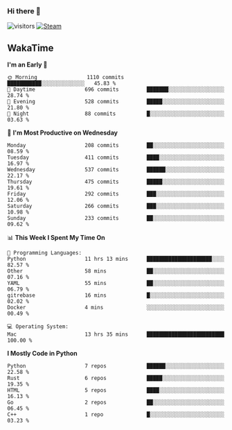 ### Hi there 👋

![visitors](https://visitor-badge.glitch.me/badge?page_id=zhourunlai)
[![Steam](https://img.shields.io/badge/dynamic/json?url=https%3A%2F%2Fapi.swo.moe%2Fstats%2Fsteamgames%2F76561198285156854&query=count&color=0b1a37&label=Steam&labelColor=134375&logo=steam&suffix=+games&cacheSeconds=3600)](http://steamcommunity.com/profiles/76561198285156854)

## WakaTime
<!--START_SECTION:waka-->
**I'm an Early 🐤** 

```text
🌞 Morning                1110 commits        ███████████░░░░░░░░░░░░░░   45.83 % 
🌆 Daytime                696 commits         ███████░░░░░░░░░░░░░░░░░░   28.74 % 
🌃 Evening                528 commits         █████░░░░░░░░░░░░░░░░░░░░   21.80 % 
🌙 Night                  88 commits          █░░░░░░░░░░░░░░░░░░░░░░░░   03.63 % 
```
📅 **I'm Most Productive on Wednesday** 

```text
Monday                   208 commits         ██░░░░░░░░░░░░░░░░░░░░░░░   08.59 % 
Tuesday                  411 commits         ████░░░░░░░░░░░░░░░░░░░░░   16.97 % 
Wednesday                537 commits         ██████░░░░░░░░░░░░░░░░░░░   22.17 % 
Thursday                 475 commits         █████░░░░░░░░░░░░░░░░░░░░   19.61 % 
Friday                   292 commits         ███░░░░░░░░░░░░░░░░░░░░░░   12.06 % 
Saturday                 266 commits         ███░░░░░░░░░░░░░░░░░░░░░░   10.98 % 
Sunday                   233 commits         ██░░░░░░░░░░░░░░░░░░░░░░░   09.62 % 
```


📊 **This Week I Spent My Time On** 

```text
💬 Programming Languages: 
Python                   11 hrs 13 mins      █████████████████████░░░░   82.57 % 
Other                    58 mins             ██░░░░░░░░░░░░░░░░░░░░░░░   07.16 % 
YAML                     55 mins             ██░░░░░░░░░░░░░░░░░░░░░░░   06.79 % 
gitrebase                16 mins             █░░░░░░░░░░░░░░░░░░░░░░░░   02.02 % 
Docker                   4 mins              ░░░░░░░░░░░░░░░░░░░░░░░░░   00.49 % 

💻 Operating System: 
Mac                      13 hrs 35 mins      █████████████████████████   100.00 % 
```

**I Mostly Code in Python** 

```text
Python                   7 repos             ██████░░░░░░░░░░░░░░░░░░░   22.58 % 
Rust                     6 repos             █████░░░░░░░░░░░░░░░░░░░░   19.35 % 
HTML                     5 repos             ████░░░░░░░░░░░░░░░░░░░░░   16.13 % 
Go                       2 repos             ██░░░░░░░░░░░░░░░░░░░░░░░   06.45 % 
C++                      1 repo              █░░░░░░░░░░░░░░░░░░░░░░░░   03.23 % 
```




<!--END_SECTION:waka-->
